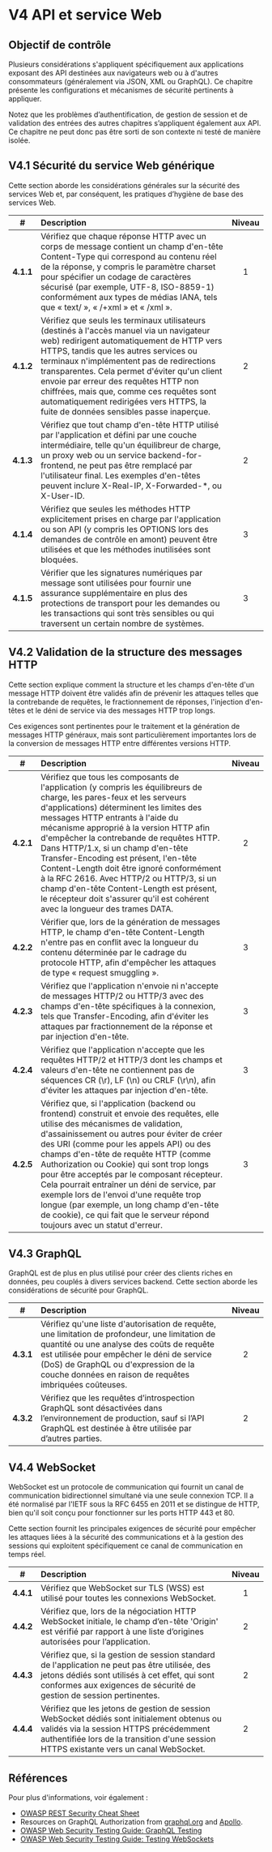 # V4 API et service Web

## Objectif de contrôle

Plusieurs considérations s'appliquent spécifiquement aux applications exposant des API destinées aux navigateurs web ou à d'autres consommateurs (généralement via JSON, XML ou GraphQL). Ce chapitre présente les configurations et mécanismes de sécurité pertinents à appliquer.

Notez que les problèmes d’authentification, de gestion de session et de validation des entrées des autres chapitres s’appliquent également aux API. Ce chapitre ne peut donc pas être sorti de son contexte ni testé de manière isolée.

## V4.1 Sécurité du service Web générique

Cette section aborde les considérations générales sur la sécurité des services Web et, par conséquent, les pratiques d’hygiène de base des services Web.

| # | Description | Niveau |
| :---: | :--- | :---: |
| **4.1.1** | Vérifiez que chaque réponse HTTP avec un corps de message contient un champ d'en-tête Content-Type qui correspond au contenu réel de la réponse, y compris le paramètre charset pour spécifier un codage de caractères sécurisé (par exemple, UTF-8, ISO-8859-1) conformément aux types de médias IANA, tels que « text/ », « /+xml » et « /xml ». | 1 |
| **4.1.2** | Vérifiez que seuls les terminaux utilisateurs (destinés à l'accès manuel via un navigateur web) redirigent automatiquement de HTTP vers HTTPS, tandis que les autres services ou terminaux n'implémentent pas de redirections transparentes. Cela permet d'éviter qu'un client envoie par erreur des requêtes HTTP non chiffrées, mais que, comme ces requêtes sont automatiquement redirigées vers HTTPS, la fuite de données sensibles passe inaperçue. | 2 |
| **4.1.3** | Vérifiez que tout champ d'en-tête HTTP utilisé par l'application et défini par une couche intermédiaire, telle qu'un équilibreur de charge, un proxy web ou un service backend-for-frontend, ne peut pas être remplacé par l'utilisateur final. Les exemples d'en-têtes peuvent inclure X-Real-IP, X-Forwarded-*, ou X-User-ID. | 2 |
| **4.1.4** | Vérifiez que seules les méthodes HTTP explicitement prises en charge par l'application ou son API (y compris les OPTIONS lors des demandes de contrôle en amont) peuvent être utilisées et que les méthodes inutilisées sont bloquées. | 3 |
| **4.1.5** | Vérifier que les signatures numériques par message sont utilisées pour fournir une assurance supplémentaire en plus des protections de transport pour les demandes ou les transactions qui sont très sensibles ou qui traversent un certain nombre de systèmes. | 3 |

## V4.2 Validation de la structure des messages HTTP

Cette section explique comment la structure et les champs d'en-tête d'un message HTTP doivent être validés afin de prévenir les attaques telles que la contrebande de requêtes, le fractionnement de réponses, l'injection d'en-têtes et le déni de service via des messages HTTP trop longs.

Ces exigences sont pertinentes pour le traitement et la génération de messages HTTP généraux, mais sont particulièrement importantes lors de la conversion de messages HTTP entre différentes versions HTTP.

| # | Description | Niveau |
| :---: | :--- | :---: |
| **4.2.1** | Vérifiez que tous les composants de l'application (y compris les équilibreurs de charge, les pares-feux et les serveurs d'applications) déterminent les limites des messages HTTP entrants à l'aide du mécanisme approprié à la version HTTP afin d'empêcher la contrebande de requêtes HTTP. Dans HTTP/1.x, si un champ d'en-tête Transfer-Encoding est présent, l'en-tête Content-Length doit être ignoré conformément à la RFC 2616. Avec HTTP/2 ou HTTP/3, si un champ d'en-tête Content-Length est présent, le récepteur doit s'assurer qu'il est cohérent avec la longueur des trames DATA. | 2 |
| **4.2.2** | Vérifier que, lors de la génération de messages HTTP, le champ d'en-tête Content-Length n'entre pas en conflit avec la longueur du contenu déterminée par le cadrage du protocole HTTP, afin d'empêcher les attaques de type « request smuggling ». | 3 |
| **4.2.3** | Vérifiez que l'application n'envoie ni n'accepte de messages HTTP/2 ou HTTP/3 avec des champs d'en-tête spécifiques à la connexion, tels que Transfer-Encoding, afin d'éviter les attaques par fractionnement de la réponse et par injection d'en-tête. | 3 |
| **4.2.4** | Vérifiez que l'application n'accepte que les requêtes HTTP/2 et HTTP/3 dont les champs et valeurs d'en-tête ne contiennent pas de séquences CR (\r), LF (\n) ou CRLF (\r\n), afin d'éviter les attaques par injection d'en-tête. | 3 |
| **4.2.5** | Vérifiez que, si l'application (backend ou frontend) construit et envoie des requêtes, elle utilise des mécanismes de validation, d'assainissement ou autres pour éviter de créer des URI (comme pour les appels API) ou des champs d'en-tête de requête HTTP (comme Authorization ou Cookie) qui sont trop longs pour être acceptés par le composant récepteur. Cela pourrait entraîner un déni de service, par exemple lors de l'envoi d'une requête trop longue (par exemple, un long champ d'en-tête de cookie), ce qui fait que le serveur répond toujours avec un statut d'erreur. | 3 |

## V4.3 GraphQL

GraphQL est de plus en plus utilisé pour créer des clients riches en données, peu couplés à divers services backend. Cette section aborde les considérations de sécurité pour GraphQL.

| # | Description | Niveau |
| :---: | :--- | :---: |
| **4.3.1** | Vérifiez qu'une liste d'autorisation de requête, une limitation de profondeur, une limitation de quantité ou une analyse des coûts de requête est utilisée pour empêcher le déni de service (DoS) de GraphQL ou d'expression de la couche données en raison de requêtes imbriquées coûteuses. | 2 |
| **4.3.2** | Vérifiez que les requêtes d’introspection GraphQL sont désactivées dans l’environnement de production, sauf si l’API GraphQL est destinée à être utilisée par d’autres parties. | 2 |

## V4.4 WebSocket

WebSocket est un protocole de communication qui fournit un canal de communication bidirectionnel simultané via une seule connexion TCP. Il a été normalisé par l'IETF sous la RFC 6455 en 2011 et se distingue de HTTP, bien qu'il soit conçu pour fonctionner sur les ports HTTP 443 et 80.

Cette section fournit les principales exigences de sécurité pour empêcher les attaques liées à la sécurité des communications et à la gestion des sessions qui exploitent spécifiquement ce canal de communication en temps réel.

| # | Description | Niveau |
| :---: | :--- | :---: |
| **4.4.1** | Vérifiez que WebSocket sur TLS (WSS) est utilisé pour toutes les connexions WebSocket. | 1 |
| **4.4.2** | Vérifiez que, lors de la négociation HTTP WebSocket initiale, le champ d’en-tête 'Origin' est vérifié par rapport à une liste d’origines autorisées pour l’application. | 2 |
| **4.4.3** | Vérifiez que, si la gestion de session standard de l'application ne peut pas être utilisée, des jetons dédiés sont utilisés à cet effet, qui sont conformes aux exigences de sécurité de gestion de session pertinentes. | 2 |
| **4.4.4** | Vérifiez que les jetons de gestion de session WebSocket dédiés sont initialement obtenus ou validés via la session HTTPS précédemment authentifiée lors de la transition d'une session HTTPS existante vers un canal WebSocket. | 2 |

## Références

Pour plus d'informations, voir également :

* [OWASP REST Security Cheat Sheet](https://cheatsheetseries.owasp.org/cheatsheets/REST_Security_Cheat_Sheet.html)
* Resources on GraphQL Authorization from [graphql.org](https://graphql.org/learn/authorization/) and [Apollo](https://www.apollographql.com/docs/apollo-server/security/authentication/#authorization-methods).
* [OWASP Web Security Testing Guide: GraphQL Testing](https://owasp.org/www-project-web-security-testing-guide/stable/4-Web_Application_Security_Testing/12-API_Testing/01-Testing_GraphQL)
* [OWASP Web Security Testing Guide: Testing WebSockets](https://owasp.org/www-project-web-security-testing-guide/stable/4-Web_Application_Security_Testing/11-Client-side_Testing/10-Testing_WebSockets)

